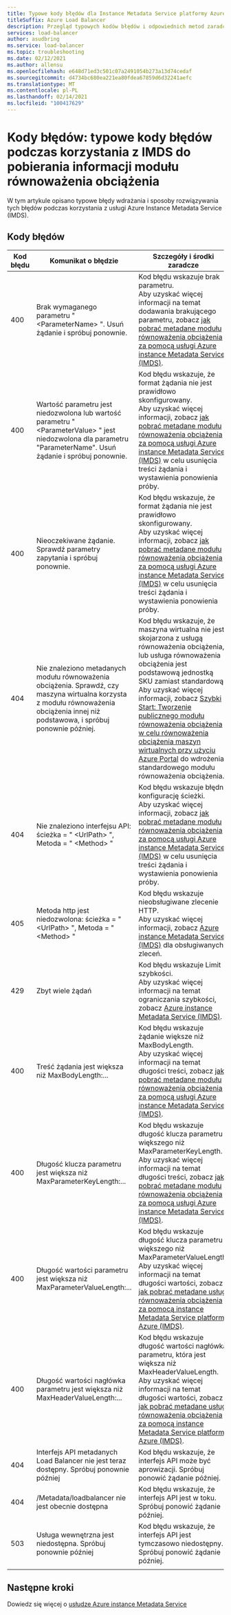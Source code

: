 ```yaml
---
title: Typowe kody błędów dla Instance Metadata Service platformy Azure (IMDS)
titleSuffix: Azure Load Balancer
description: Przegląd typowych kodów błędów i odpowiednich metod zaradczych dla platformy Azure Instance Metadata Service (IMDS)
services: load-balancer
author: asudbring
ms.service: load-balancer
ms.topic: troubleshooting
ms.date: 02/12/2021
ms.author: allensu
ms.openlocfilehash: e648d71ed3c501c07a2491054b273a13d74cedaf
ms.sourcegitcommit: d4734bc680ea221ea80fdea67859d6d32241aefc
ms.translationtype: MT
ms.contentlocale: pl-PL
ms.lasthandoff: 02/14/2021
ms.locfileid: "100417629"
---
```

# <a name="error-codes-common-error-codes-when-using-imds-to-retrieve-load-balancer-information"></a>Kody błędów: typowe kody błędów podczas korzystania z IMDS do pobierania informacji modułu równoważenia obciążenia

W tym artykule opisano typowe błędy wdrażania i sposoby rozwiązywania tych błędów podczas korzystania z usługi Azure Instance Metadata Service (IMDS).

## <a name="error-codes"></a>Kody błędów

| Kod błędu | Komunikat o błędzie | Szczegóły i środki zaradcze |
| --- | ---------- | ----------------- |
| 400 | Brak wymaganego parametru " \<ParameterName> ". Usuń żądanie i spróbuj ponownie. | Kod błędu wskazuje brak parametru. </br> Aby uzyskać więcej informacji na temat dodawania brakującego parametru, zobacz [jak pobrać metadane modułu równoważenia obciążenia za pomocą usługi Azure instance Metadata Service (IMDS)](howto-load-balancer-imds.md#sample-request-and-response).
| 400 | Wartość parametru jest niedozwolona lub wartość parametru " \<ParameterValue> " jest niedozwolona dla parametru "ParameterName". Usuń żądanie i spróbuj ponownie. | Kod błędu wskazuje, że format żądania nie jest prawidłowo skonfigurowany. </br> Aby uzyskać więcej informacji, zobacz [jak pobrać metadane modułu równoważenia obciążenia za pomocą usługi Azure instance Metadata Service (IMDS)](howto-load-balancer-imds.md#sample-request-and-response) w celu usunięcia treści żądania i wystawienia ponowienia próby. |
| 400 | Nieoczekiwane żądanie. Sprawdź parametry zapytania i spróbuj ponownie. | Kod błędu wskazuje, że format żądania nie jest prawidłowo skonfigurowany. </br> Aby uzyskać więcej informacji, zobacz [jak pobrać metadane modułu równoważenia obciążenia za pomocą usługi Azure instance Metadata Service (IMDS)](howto-load-balancer-imds.md#sample-request-and-response) w celu usunięcia treści żądania i wystawienia ponowienia próby. |
| 404 | Nie znaleziono metadanych modułu równoważenia obciążenia. Sprawdź, czy maszyna wirtualna korzysta z modułu równoważenia obciążenia innej niż podstawowa, i spróbuj ponownie później. | Kod błędu wskazuje, że maszyna wirtualna nie jest skojarzona z usługą równoważenia obciążenia, lub usługa równoważenia obciążenia jest podstawową jednostką SKU zamiast standardową. </br> Aby uzyskać więcej informacji, zobacz [Szybki Start: Tworzenie publicznego modułu równoważenia obciążenia w celu równoważenia obciążenia maszyn wirtualnych przy użyciu Azure Portal](quickstart-load-balancer-standard-public-portal.md?tabs=option-1-create-load-balancer-standard) do wdrożenia standardowego modułu równoważenia obciążenia.|
| 404 | Nie znaleziono interfejsu API: ścieżka = " \<UrlPath> ", Metoda = " \<Method> " | Kod błędu wskazuje błędną konfigurację ścieżki. </br> Aby uzyskać więcej informacji, zobacz [jak pobrać metadane modułu równoważenia obciążenia za pomocą usługi Azure instance Metadata Service (IMDS)](howto-load-balancer-imds.md#sample-request-and-response) w celu usunięcia treści żądania i wystawienia ponowienia próby.|
| 405 | Metoda http jest niedozwolona: ścieżka = " \<UrlPath> ", Metoda = " \<Method> " | Kod błędu wskazuje nieobsługiwane zlecenie HTTP. </br> Aby uzyskać więcej informacji, zobacz [Azure instance Metadata Service (IMDS)](/virtual-machines/windows/instance-metadata-service?tabs=windows.md#http-verbs) dla obsługiwanych zleceń. |
| 429 | Zbyt wiele żądań | Kod błędu wskazuje Limit szybkości. </br> Aby uzyskać więcej informacji na temat ograniczania szybkości, zobacz [Azure instance Metadata Service (IMDS)](/virtual-machines/windows/instance-metadata-service?tabs=windows#rate-limiting).|
| 400 | Treść żądania jest większa niż MaxBodyLength:... | Kod błędu wskazuje żądanie większe niż MaxBodyLength. </br> Aby uzyskać więcej informacji na temat długości treści, zobacz [jak pobrać metadane modułu równoważenia obciążenia za pomocą usługi Azure instance Metadata Service (IMDS)](howto-load-balancer-imds.md#sample-request-and-response).|
| 400 | Długość klucza parametru jest większa niż MaxParameterKeyLength:... | Kod błędu wskazuje długość klucza parametru większego niż MaxParameterKeyLength. </br> Aby uzyskać więcej informacji na temat długości treści, zobacz [jak pobrać metadane modułu równoważenia obciążenia za pomocą usługi Azure instance Metadata Service (IMDS)](howto-load-balancer-imds.md#sample-request-and-response). |
| 400 | Długość wartości parametru jest większa niż MaxParameterValueLength:... | Kod błędu wskazuje długość klucza parametru większego niż MaxParameterValueLength. </br> Aby uzyskać więcej informacji na temat długości wartości, zobacz [jak pobrać metadane usługi równoważenia obciążenia za pomocą instance Metadata Service platformy Azure (IMDS)](howto-load-balancer-imds.md#sample-request-and-response).|
| 400 | Długość wartości nagłówka parametru jest większa niż MaxHeaderValueLength:... | Kod błędu wskazuje długość wartości nagłówka parametru, która jest większa niż MaxHeaderValueLength. </br> Aby uzyskać więcej informacji na temat długości wartości, zobacz [jak pobrać metadane usługi równoważenia obciążenia za pomocą instance Metadata Service platformy Azure (IMDS)](howto-load-balancer-imds.md#sample-request-and-response).|
| 404 | Interfejs API metadanych Load Balancer nie jest teraz dostępny. Spróbuj ponownie później | Kod błędu wskazuje, że interfejs API może być aprowizacji. Spróbuj ponowić żądanie później. |
| 404 | /Metadata/loadbalancer nie jest obecnie dostępna | Kod błędu wskazuje, że interfejs API jest w toku. Spróbuj ponowić żądanie później. |
| 503 | Usługa wewnętrzna jest niedostępna. Spróbuj ponownie później  | Kod błędu wskazuje, że interfejs API jest tymczasowo niedostępny. Spróbuj ponowić żądanie później. |
|  |  |

## <a name="next-steps"></a>Następne kroki

Dowiedz się więcej o [usłudze Azure instance Metadata Service](/virtual-machines/windows/instance-metadata-service.md)

